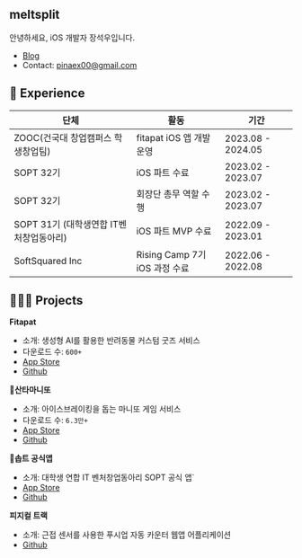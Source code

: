 ## meltsplit
안녕하세요, iOS 개발자 장석우입니다.

- [Blog](https://velog.io/@melt)
- Contact: pinaex00@gmail.com

## 🌿 Experience
|단체|활동|기간|
|------|---|---|
|ZOOC(건국대 창업캠퍼스 학생창업팀)| fitapat iOS 앱 개발 운영 |2023.08 - 2024.05|
|SOPT 32기| iOS 파트 수료|2023.02 - 2023.07|
|SOPT 32기|회장단 총무 역할 수행|2023.02 - 2023.07|
|SOPT 31기 (대학생연합 IT벤처창업동아리)|iOS 파트 MVP 수료|2022.09 - 2023.01|
|SoftSquared Inc|Rising Camp 7기 iOS 과정 수료|2022.06 - 2022.08|


## 🧑🏻‍💻 Projects
**Fitapat** 
- 소개: 생성형 AI를 활용한 반려동물 커스텀 굿즈 서비스
- 다운로드 수: `600+`
- [App Store](https://apps.apple.com/kr/app/zooc/id1669547675)
- [Github](https://github.com/meltsplit/Fitapat)

**산타마니또** 
- 소개: 아이스브레이킹을 돕는 마니또 게임 서비스
- 다운로드 수: `6.3만+`
- [App Store](https://apps.apple.com/kr/app/id1546583360)
- [Github](https://github.com/manito-project/SantaManito-iOS)

**솝트 공식앱** 
- 소개: 대학생 연합 IT 벤처창업동아리 SOPT 공식 앱`
- [App Store](https://apps.apple.com/app/id6444594319)
- [Github](https://github.com/sopt-makers/SOPT-iOS)

**피지컬 트랙** 
- 소개: 근접 센서를 사용한 푸시업 자동 카운터 웹앱 어플리케이션
- [Github](https://github.com/meltsplit/PhysicalTrack)
